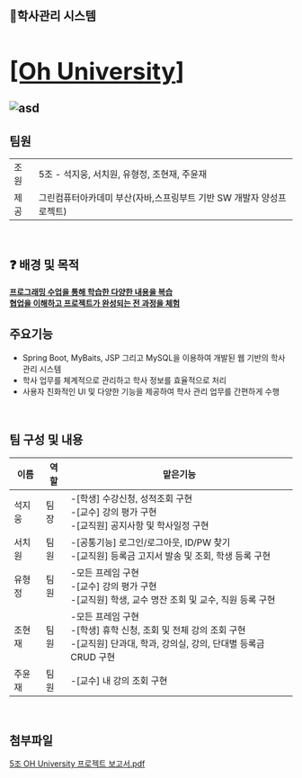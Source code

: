 ## 🙌학사관리 시스템   **<u><h1>[Oh University</u>]**


![asd](https://github.com/user-attachments/assets/a29f2dc7-ea4e-4916-b8cf-0a9a9dcba750)
  

## 팀원

|  |  |
| - | - | 
| 조원 | 5조 - 석지웅, 서치원, 유형정, 조현재, 주윤재 |
| 제공 | 그린컴퓨터아카데미 부산(자바,스프링부트 기반 SW 개발자 양성프로젝트) |


<br>

## ❓ 배경 및 목적 
**<u>프로그래밍 수업을 통해 학습한 다양한 내용을 복습</u>**   
**<u>협업을 이해하고 프로젝트가 완성되는 전 과정을 체험</u>**   

## 주요기능
- Spring Boot, MyBaits, JSP 그리고 MySQL을 이용하여 개발된 웹 기반의 학사 관리 시스템
- 학사 업무를 체계적으로 관리하고 학사 정보를 효율적으로 처리
- 사용자 친화적인 UI 및 다양한 기능을 제공하여 학사 관리 업무를 간편하게 수행

<br>   
   
## 팀 구성 및 내용


| 이름| 역할| 맡은기능|
| --- | --- | --- |
| 석지웅 | 팀장 | -[학생] 수강신청, 성적조회 구현<br>-[교수] 강의 평가 구현 <br> -[교직원] 공지사항 및 학사일정 구현 |
| 서치원 | 팀원 | -[공통기능] 로그인/로그아웃, ID/PW 찾기 <br> -[교직원] 등록금 고지서 발송 및 조회, 학생 등록 구현 |
| 유형정 | 팀원 | -모든 프레임 구현<br> -[교수] 강의 평가 구현 <br> -[교직원] 학생, 교수 명잔 조회 및 교수, 직원 등록 구현 |
| 조현재 | 팀원 | -모든 프레임 구현<br> -[학생] 휴학 신청, 조회 및 전체 강의 조회 구현<br> -[교직원] 단과대, 학과, 강의실, 강의, 단대별 등록금 CRUD 구현 |
| 주윤재 | 팀원 | -[교수] 내 강의 조회 구현 |

<br>   
   
## 첨부파일
[5조 OH University 프로젝트 보고서.pdf](https://github.com/user-attachments/files/16424560/5.OH.University.pdf)
<br>   

